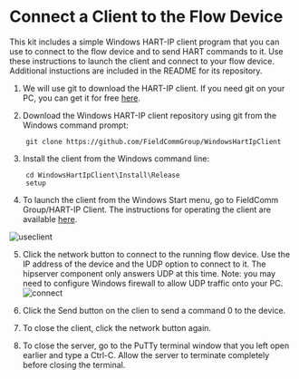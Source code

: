 # Connect a Client to the Flow Device

This kit includes a simple Windows HART-IP client program that you can use to connect to the flow device and to send HART commands to it.  Use these instructions to launch the client and connect to your flow device.  Additional instuctions are included in the README for its repository.

1. We will use git to download the HART-IP client.  If you need git on your PC, you can get it for free [here](https://gitforwindows.org/).

2. Download the Windows HART-IP client repository using git from the Windows command prompt:
```
    git clone https://github.com/FieldCommGroup/WindowsHartIpClient
```

3. Install the client from the Windows command line:
```
    cd WindowsHartIpClient\Install\Release
    setup
```

4. To launch the client from the Windows Start menu, go to FieldComm Group/HART-IP Client.  The instructions for operating the client are available [here](https://github.com/FieldCommGroup/WindowsHartIpClient).

![useclient](https://github.com/FieldCommGroup/HART-IP-Developer-Kit/blob/master/media/useclient.png)

5. Click the network button to connect to the running flow device.  Use the IP address of the device and the UDP option to connect to it.  The hipserver component only answers UDP at this time.  Note: you may need to configure Windows firewall to allow UDP traffic onto your PC.
![connect](https://github.com/FieldCommGroup/HART-IP-Developer-Kit/blob/master/media/connect.png)

6.  Click the Send button on the clien to send a command 0 to the device.

7. To close the client, click the network button again.

8.  To close the server, go to the PuTTy terminal window that you left open earlier and type a Ctrl-C.  Allow the server to terminate completely before closing the terminal.